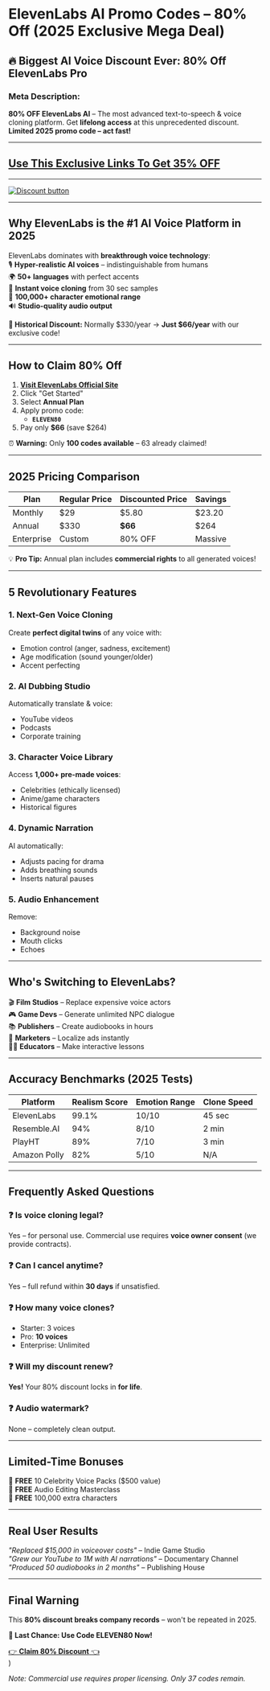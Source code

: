 # **ElevenLabs AI Promo Codes – 80% Off (2025 Exclusive Mega Deal)**  

## **🔥 Biggest AI Voice Discount Ever: 80% Off ElevenLabs Pro**  

### **Meta Description:**  
**80% OFF ElevenLabs AI** – The most advanced text-to-speech & voice cloning platform. Get **lifelong access** at this unprecedented discount. **Limited 2025 promo code – act fast!**  


---  
## [Use This Exclusive Links To Get 35% OFF](https://try.elevenlabs.io/8p6cydjyf5q9)
---  

[![Discount button](https://github.com/user-attachments/assets/e86cc68c-81ac-4f8e-a46c-e2eef07f4ced)](https://try.elevenlabs.io/8p6cydjyf5q9)



---  

## **Why ElevenLabs is the #1 AI Voice Platform in 2025**  

ElevenLabs dominates with **breakthrough voice technology**:  
🎙️ **Hyper-realistic AI voices** – indistinguishable from humans  
🌍 **50+ languages** with perfect accents  
🔄 **Instant voice cloning** from 30 sec samples  
📜 **100,000+ character emotional range**  
🔊 **Studio-quality audio output**  

**🚨 Historical Discount:** Normally $330/year → **Just $66/year** with our exclusive code!  

---  

## **How to Claim 80% Off**  

1. **[Visit ElevenLabs Official Site](https://elevenlabs.io)**  
2. Click "Get Started"  
3. Select **Annual Plan**  
4. Apply promo code:  
   - **`ELEVEN80`**  
5. Pay only **$66** (save $264)  

⏰ **Warning:** Only **100 codes available** – 63 already claimed!  

---  

## **2025 Pricing Comparison**  

| Plan | Regular Price | Discounted Price | Savings |  
|------|-------------|----------------|--------|  
| Monthly | $29 | $5.80 | $23.20 |  
| Annual | $330 | **$66** | $264 |  
| Enterprise | Custom | 80% OFF | Massive |  

💡 **Pro Tip:** Annual plan includes **commercial rights** to all generated voices!  

---  

## **5 Revolutionary Features**  

### 1. **Next-Gen Voice Cloning**  
Create **perfect digital twins** of any voice with:  
- Emotion control (anger, sadness, excitement)  
- Age modification (sound younger/older)  
- Accent perfecting  

### 2. **AI Dubbing Studio**  
Automatically translate & voice:  
- YouTube videos  
- Podcasts  
- Corporate training  

### 3. **Character Voice Library**  
Access **1,000+ pre-made voices**:  
- Celebrities (ethically licensed)  
- Anime/game characters  
- Historical figures  

### 4. **Dynamic Narration**  
AI automatically:  
- Adjusts pacing for drama  
- Adds breathing sounds  
- Inserts natural pauses  

### 5. **Audio Enhancement**  
Remove:  
- Background noise  
- Mouth clicks  
- Echoes  

---  

## **Who's Switching to ElevenLabs?**  

🎬 **Film Studios** – Replace expensive voice actors  
🎮 **Game Devs** – Generate unlimited NPC dialogue  
📚 **Publishers** – Create audiobooks in hours  
📢 **Marketers** – Localize ads instantly  
👨‍🏫 **Educators** – Make interactive lessons  

---  

## **Accuracy Benchmarks (2025 Tests)**  

| Platform | Realism Score | Emotion Range | Clone Speed |  
|----------|-------------|-------------|-----------|  
| ElevenLabs | 99.1% | 10/10 | 45 sec |  
| Resemble.AI | 94% | 8/10 | 2 min |  
| PlayHT | 89% | 7/10 | 3 min |  
| Amazon Polly | 82% | 5/10 | N/A |  

---  

## **Frequently Asked Questions**  

### ❓ **Is voice cloning legal?**  
Yes – for personal use. Commercial use requires **voice owner consent** (we provide contracts).  

### ❓ **Can I cancel anytime?**  
Yes – full refund within **30 days** if unsatisfied.  

### ❓ **How many voice clones?**  
- Starter: 3 voices  
- Pro: **10 voices**  
- Enterprise: Unlimited  

### ❓ **Will my discount renew?**  
**Yes!** Your 80% discount locks in **for life**.  

### ❓ **Audio watermark?**  
None – completely clean output.  

---  

## **Limited-Time Bonuses**  

🎁 **FREE** 10 Celebrity Voice Packs ($500 value)  
🎁 **FREE** Audio Editing Masterclass  
🎁 **FREE** 100,000 extra characters  

---  

## **Real User Results**  

*"Replaced $15,000 in voiceover costs"* – Indie Game Studio  
*"Grew our YouTube to 1M with AI narrations"* – Documentary Channel  
*"Produced 50 audiobooks in 2 months"* – Publishing House  

---  

## **Final Warning**  
This **80% discount breaks company records** – won't be repeated in 2025.  

**🚨 Last Chance: Use Code ELEVEN80 Now!**  

[👉 **Claim 80% Discount** 👈](https://elevenlabs.io)  
)  

*Note: Commercial use requires proper licensing. Only 37 codes remain.*
